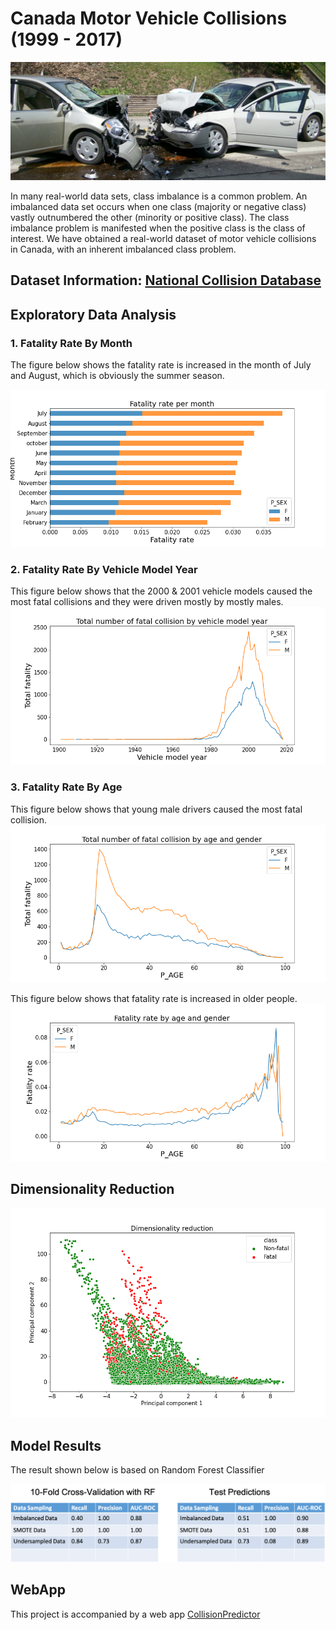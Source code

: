 # Canada Motor Vehicle Collisions (1999 - 2017)

![fig0](image/photo.jpg)

In many real-world data sets, class imbalance is a common problem. An imbalanced data set occurs when one class (majority or negative class) vastly outnumbered the other (minority or positive class). The class imbalance problem is manifested when the positive class is the class of interest. We have obtained a real-world dataset of motor vehicle collisions in Canada, with an inherent imbalanced class problem.

##  Dataset Information:   [National Collision Database](https://open.canada.ca/data/en/dataset/1eb9eba7-71d1-4b30-9fb1-30cbdab7e63a)


## Exploratory Data Analysis

### 1. Fatality Rate By Month
The figure below shows the fatality rate is increased in the month of July and August, which is obviously the summer season.

![fig1](image/fig9.png)

### 2. Fatality Rate By Vehicle Model Year
This figure below shows that the 2000 & 2001 vehicle models caused the most fatal collisions and they were driven mostly by mostly males.
![fig5](image/fig5a.png)


### 3. Fatality Rate By Age

This figure below shows that young male drivers caused the most fatal collision.
![fig3b](image/fig3b.png)

This figure below shows that fatality rate is increased in older people.
![fig3a](image/fig3a.png)

## Dimensionality Reduction

![fig4](image/pca.png)

##  Model Results

The result shown below is based on Random Forest Classifier

![fig5](image/sup.png)

## WebApp

This project is accompanied by a web app [CollisionPredictor](https://collisionapp.herokuapp.com/)
